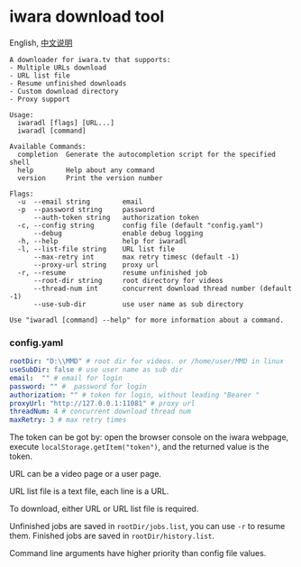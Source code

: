 # iwara download tool

English, [中文说明](readme.zh_CN.md)

```shell
A downloader for iwara.tv that supports:
- Multiple URLs download
- URL list file
- Resume unfinished downloads
- Custom download directory
- Proxy support

Usage:
  iwaradl [flags] [URL...]
  iwaradl [command]

Available Commands:
  completion  Generate the autocompletion script for the specified shell
  help        Help about any command
  version     Print the version number

Flags:
  -u  --email string        email
  -p  --password string     password
      --auth-token string   authorization token
  -c, --config string       config file (default "config.yaml")
      --debug               enable debug logging
  -h, --help                help for iwaradl
  -l, --list-file string    URL list file
      --max-retry int       max retry timesc (default -1)
      --proxy-url string    proxy url
  -r, --resume              resume unfinished job
      --root-dir string     root directory for videos
      --thread-num int      concurrent download thread number (default -1)
      --use-sub-dir         use user name as sub directory

Use "iwaradl [command] --help" for more information about a command.
```

### config.yaml

```yaml
rootDir: "D:\\MMD" # root dir for videos. or /home/user/MMD in linux
useSubDir: false # use user name as sub dir
email:  "" # email for login
password: "" #  password for login
authorization: "" # token for login, without leading "Bearer "
proxyUrl: "http://127.0.0.1:11081" # proxy url
threadNum: 4 # concurrent download thread num
maxRetry: 3 # max retry times
```

The token can be got by: open the browser console on the iwara webpage, execute `localStorage.getItem("token")`, and the returned value is the token.

URL can be a video page or a user page.

URL list file is a text file, each line is a URL.

To download, either URL or URL list file is required.

Unfinished jobs are saved in `rootDir/jobs.list`, you can use `-r` to resume them.
Finished jobs are saved in `rootDir/history.list`.

Command line arguments have higher priority than config file values.